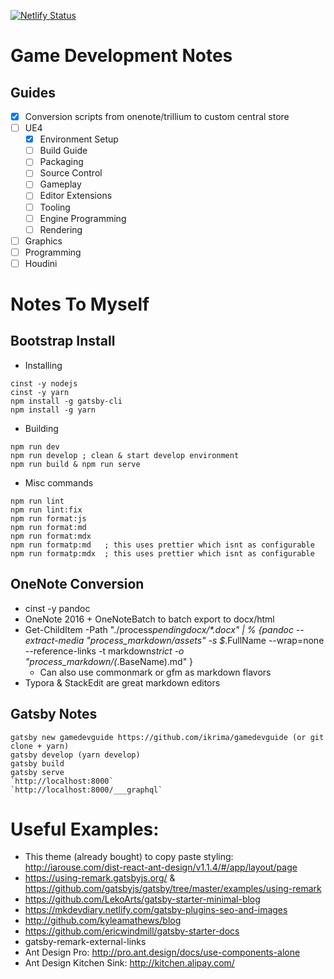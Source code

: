 [![Netlify Status](https://api.netlify.com/api/v1/badges/b04d49f2-9006-49ee-9f9a-569f59732aff/deploy-status)](https://app.netlify.com/sites/gamedevguide/deploys)

# Game Development Notes

## Guides

- [x] Conversion scripts from onenote/trillium to custom central store
- [ ] UE4
  - [x] Environment Setup
  - [ ] Build Guide
  - [ ] Packaging
  - [ ] Source Control
  - [ ] Gameplay
  - [ ] Editor Extensions
  - [ ] Tooling
  - [ ] Engine Programming
  - [ ] Rendering
- [ ] Graphics
- [ ] Programming
- [ ] Houdini

# Notes To Myself

## Bootstrap Install
- Installing

```shell
cinst -y nodejs
cinst -y yarn
npm install -g gatsby-cli
npm install -g yarn
```

- Building

```shell
npm run dev
npm run develop ; clean & start develop environment
npm run build & npm run serve
```

- Misc commands

```shell
npm run lint
npm run lint:fix
npm run format:js
npm run format:md
npm run format:mdx
npm run formatp:md   ; this uses prettier which isnt as configurable
npm run formatp:mdx  ; this uses prettier which isnt as configurable
```

## OneNote Conversion

- cinst -y pandoc
- OneNote 2016 + OneNoteBatch to batch export to docx/html
- Get-ChildItem -Path "./process*pendingdocx/\*.docx" | % {pandoc --extract-media "process_markdown/assets" -s \$*.FullName --wrap=none --reference-links -t markdown*strict -o "process_markdown/$($*.BaseName).md" }
  - Can also use commonmark or gfm as markdown flavors
- Typora & StackEdit are great markdown editors

## Gatsby Notes

```shell
gatsby new gamedevguide https://github.com/ikrima/gamedevguide (or git clone + yarn)
gatsby develop (yarn develop)
gatsby build
gatsby serve
`http://localhost:8000`
`http://localhost:8000/___graphql`
```

# Useful Examples:

- This theme (already bought) to copy paste styling: http://iarouse.com/dist-react-ant-design/v1.1.4/#/app/layout/page
- https://using-remark.gatsbyjs.org/ & https://github.com/gatsbyjs/gatsby/tree/master/examples/using-remark
- https://github.com/LekoArts/gatsby-starter-minimal-blog
- https://mkdevdiary.netlify.com/gatsby-plugins-seo-and-images
- http://github.com/kyleamathews/blog
- https://github.com/ericwindmill/gatsby-starter-docs
- gatsby-remark-external-links
- Ant Design Pro: http://pro.ant.design/docs/use-components-alone
- Ant Design Kitchen Sink: http://kitchen.alipay.com/